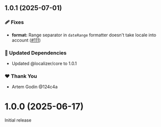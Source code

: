## 1.0.1 (2025-07-01)

### 🩹 Fixes

- **format:** Range separator in `dateRange` formatter doesn't take locale into account ([#111](https://github.com/124c4a/localizer/pull/111))

### 🧱 Updated Dependencies

- Updated @localizer/core to 1.0.1

### ❤️ Thank You

- Artem Godin @124c4a

# 1.0.0 (2025-06-17)

Initial release
